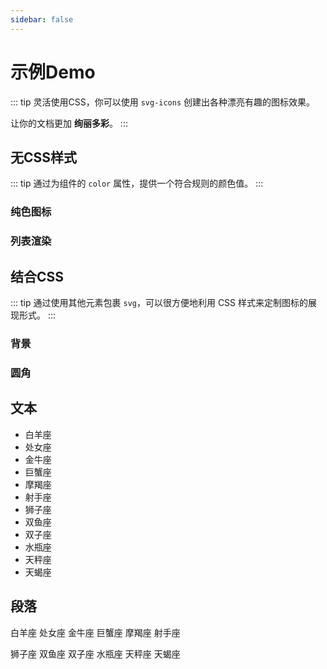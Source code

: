 ```yaml
---
sidebar: false
---
```


# 示例Demo

::: tip
灵活使用CSS，你可以使用 `svg-icons` 创建出各种漂亮有趣的图标效果。

让你的文档更加 __绚丽多彩__。
:::

## 无CSS样式

::: tip
通过为组件的 `color` 属性，提供一个符合规则的颜色值。
:::

### 纯色图标

<vp-icon-demo color="gray" />

### 列表渲染

<vp-icon-demo />

## 结合CSS

::: tip
通过使用其他元素包裹 `svg`，可以很方便地利用 CSS 样式来定制图标的展现形式。
:::

### 背景

<vp-icon-demo bgc />

### 圆角

<vp-icon-demo round bgc />

## 文本

- <v-i name="bai-yang" /> 白羊座
- <v-i name="chu-nv" /> 处女座
- <v-i name="jin-niu" /> 金牛座
- <v-i name="ju-xie" /> 巨蟹座
- <v-i name="mo-jie" /> 摩羯座
- <v-i name="she-shou" /> 射手座
- <v-i name="shi-zi" /> 狮子座
- <v-i name="shuang-yu" /> 双鱼座
- <v-i name="shuang-zi" /> 双子座
- <v-i name="shui-ping" /> 水瓶座
- <v-i name="tian-cheng" /> 天秤座
- <v-i name="tian-xie" /> 天蝎座

## 段落

<p>
 <v-i name="bai-yang" /> 白羊座 <v-i name="chu-nv" /> 处女座 <v-i name="jin-niu" /> 金牛座 <v-i name="ju-xie" /> 巨蟹座 <v-i name="mo-jie" /> 摩羯座 <v-i name="she-shou" /> 射手座
</p>
<p>
 <v-i name="shi-zi" /> 狮子座 <v-i name="shuang-yu" /> 双鱼座 <v-i name="shuang-zi" /> 双子座 <v-i name="shui-ping" /> 水瓶座 <v-i name="tian-cheng" /> 天秤座 <v-i name="tian-xie" /> 天蝎座
</p>
